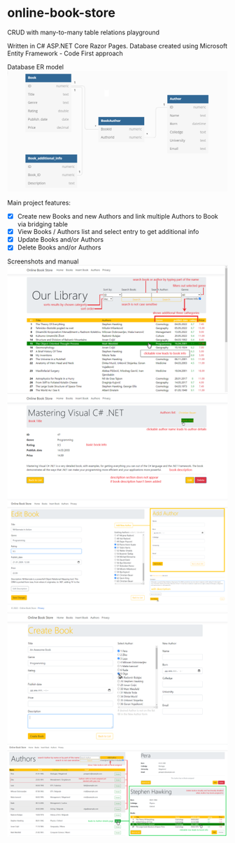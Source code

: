# online-book-store
CRUD with many-to-many table relations playground

Written in C# ASP.NET Core Razor Pages.
Database created using Microsoft Entity Framework - Code First approach

Database ER model
![Database diagram](https://github.com/IlijaQ/online-book-store/blob/main/wwwroot/DbShema.png)

Main project features:
- [x] Create new Books and new Authors and link multiple Authors to Book via bridging table
- [x] View Books / Authors list and select entry to get additional info
- [x] Update Books and/or Authors
- [x] Delete Books and/or Authors

Screenshots and manual
![Book Index](https://github.com/IlijaQ/online-book-store/blob/main/wwwroot/ScreenShoots/BookIndex.png)
![Book Details](https://github.com/IlijaQ/online-book-store/blob/main/wwwroot/ScreenShoots/BookDetailis.png)
![Book Edit](https://github.com/IlijaQ/online-book-store/blob/main/wwwroot/ScreenShoots/BookAuthorEdit.png)
![Book Create](https://github.com/IlijaQ/online-book-store/blob/main/wwwroot/ScreenShoots/CreateBook.png)
![Author Index](https://github.com/IlijaQ/online-book-store/blob/main/wwwroot/ScreenShoots/AuthorsIndexDetails.png)
